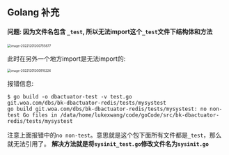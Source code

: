 ## Golang 补充

#### 问题: 因为文件名包含 `_test`, 所以无法import这个`_test`文件下结构体和方法

<img src="https://my-typora-pictures-1252258460.cos.ap-guangzhou.myqcloud.com/img/image-20221201200755877.png" alt="image-20221201200755877" style="zoom:50%;" />

此时在另外一个地方import是无法import的:

<img src="https://my-typora-pictures-1252258460.cos.ap-guangzhou.myqcloud.com/img/image-20221201200915224.png" alt="image-20221201200915224" style="zoom: 50%;" />

报错信息:
```shell
$ go build -o dbactuator-test -v test.go
git.woa.com/dbs/bk-dbactuator-redis/tests/mysystest
go build git.woa.com/dbs/bk-dbactuator-redis/tests/mysystest: no non-test Go files in /data/home/lukexwang/code/goCode/src/bk-dbactuator-redis/tests/mysystest
```

注意上面报错中的`no non-test`。意思就是这个包下面所有文件都是`_test`，那么就无法引用了。
**解决方法就是将`sysinit_test.go`修改文件名为`sysinit.go`**


